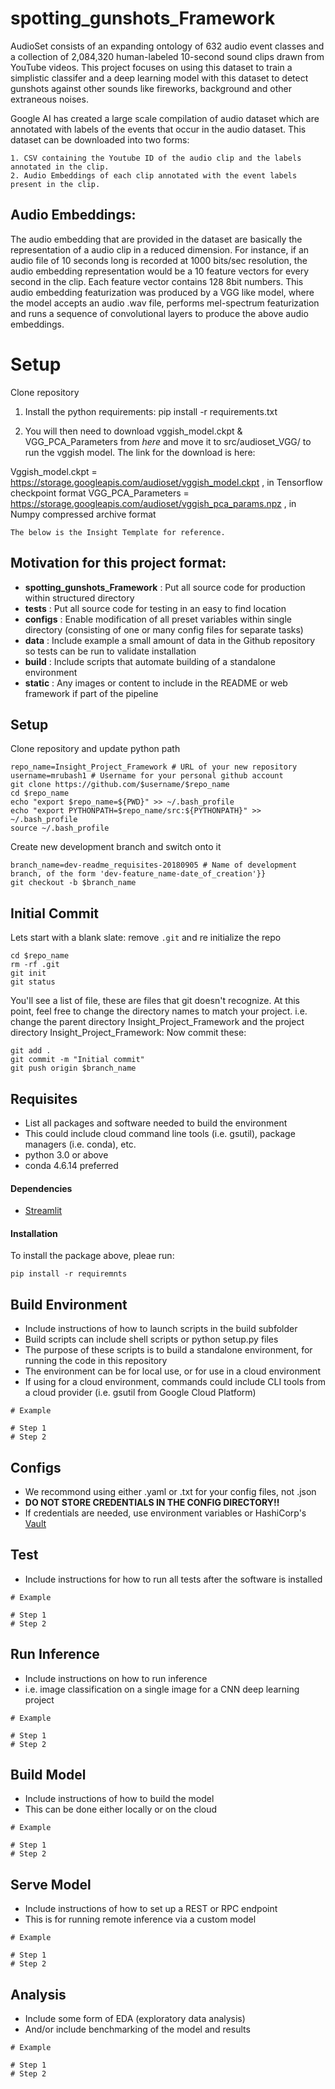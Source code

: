 # spotting_gunshots_Framework

AudioSet consists of an expanding ontology of 632 audio event classes and a collection of 2,084,320 human-labeled 10-second sound clips drawn from YouTube videos. This project focuses on using this dataset to train a simplistic classifer and a deep learning model with this dataset to detect gunshots against other sounds like fireworks, background and other extraneous noises.

Google AI has created a large scale compilation of audio dataset which are annotated with labels of the events that occur in the audio dataset. This dataset can be downloaded into two forms: 

	1. CSV containing the Youtube ID of the audio clip and the labels annotated in the clip.
	2. Audio Embeddings of each clip annotated with the event labels present in the clip.

## Audio Embeddings: 
The audio embedding that are provided in the dataset are basically the representation of a audio clip in a reduced dimension. For instance, if an audio file of 10 seconds long is recorded at 1000 bits/sec resolution, the audio embedding representation would be a 10 feature vectors for every second in the clip. Each feature vector contains 128 8bit numbers. This audio embedding featurization was produced by a VGG like model, where the model accepts an audio .wav file, performs mel-spectrum featurization and runs a sequence of convolutional layers to produce the above audio embeddings. 

# Setup

Clone repository

1. Install the python requirements: pip install -r requirements.txt

2. You will then need to download vggish_model.ckpt & VGG_PCA_Parameters from *here* and move it to src/audioset_VGG/ to run the vggish model. The link for the download is here: 

Vggish_model.ckpt = https://storage.googleapis.com/audioset/vggish_model.ckpt , in Tensorflow checkpoint format
VGG_PCA_Parameters = https://storage.googleapis.com/audioset/vggish_pca_params.npz , in Numpy compressed archive format


```
The below is the Insight Template for reference.
```
## Motivation for this project format:
- **spotting_gunshots_Framework** : Put all source code for production within structured directory
- **tests** : Put all source code for testing in an easy to find location
- **configs** : Enable modification of all preset variables within single directory (consisting of one or many config files for separate tasks)
- **data** : Include example a small amount of data in the Github repository so tests can be run to validate installation
- **build** : Include scripts that automate building of a standalone environment
- **static** : Any images or content to include in the README or web framework if part of the pipeline

## Setup

Clone repository and update python path




```
repo_name=Insight_Project_Framework # URL of your new repository
username=mrubash1 # Username for your personal github account
git clone https://github.com/$username/$repo_name
cd $repo_name
echo "export $repo_name=${PWD}" >> ~/.bash_profile
echo "export PYTHONPATH=$repo_name/src:${PYTHONPATH}" >> ~/.bash_profile
source ~/.bash_profile
```
Create new development branch and switch onto it
```
branch_name=dev-readme_requisites-20180905 # Name of development branch, of the form 'dev-feature_name-date_of_creation'}}
git checkout -b $branch_name
```

## Initial Commit
Lets start with a blank slate: remove `.git` and re initialize the repo
```
cd $repo_name
rm -rf .git   
git init   
git status
```  
You'll see a list of file, these are files that git doesn't recognize. At this point, feel free to change the directory names to match your project. i.e. change the parent directory Insight_Project_Framework and the project directory Insight_Project_Framework:
Now commit these:
```
git add .
git commit -m "Initial commit"
git push origin $branch_name
```

## Requisites

- List all packages and software needed to build the environment
- This could include cloud command line tools (i.e. gsutil), package managers (i.e. conda), etc.
- python 3.0 or above
- conda 4.6.14 preferred 



#### Dependencies

- [Streamlit](streamlit.io)

#### Installation
To install the package above, pleae run:
```shell
pip install -r requiremnts
```

## Build Environment
- Include instructions of how to launch scripts in the build subfolder
- Build scripts can include shell scripts or python setup.py files
- The purpose of these scripts is to build a standalone environment, for running the code in this repository
- The environment can be for local use, or for use in a cloud environment
- If using for a cloud environment, commands could include CLI tools from a cloud provider (i.e. gsutil from Google Cloud Platform)
```
# Example

# Step 1
# Step 2
```

## Configs
- We recommond using either .yaml or .txt for your config files, not .json
- **DO NOT STORE CREDENTIALS IN THE CONFIG DIRECTORY!!**
- If credentials are needed, use environment variables or HashiCorp's [Vault](https://www.vaultproject.io/)


## Test
- Include instructions for how to run all tests after the software is installed
```
# Example

# Step 1
# Step 2
```

## Run Inference
- Include instructions on how to run inference
- i.e. image classification on a single image for a CNN deep learning project
```
# Example

# Step 1
# Step 2
```

## Build Model
- Include instructions of how to build the model
- This can be done either locally or on the cloud
```
# Example

# Step 1
# Step 2
```

## Serve Model
- Include instructions of how to set up a REST or RPC endpoint
- This is for running remote inference via a custom model
```
# Example

# Step 1
# Step 2
```

## Analysis
- Include some form of EDA (exploratory data analysis)
- And/or include benchmarking of the model and results
```
# Example

# Step 1
# Step 2
```
